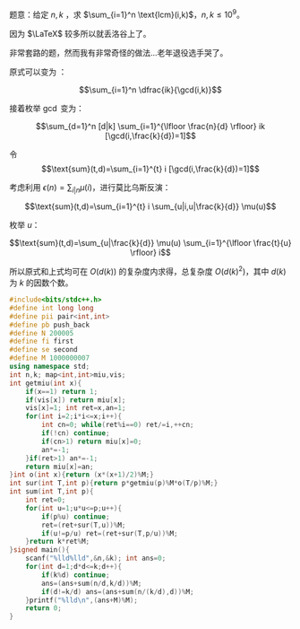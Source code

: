 题意：给定 $n,k$ ，求 $\sum_{i=1}^n \text{lcm}(i,k)$，$n,k\le 10^9$。

因为 $\LaTeX$ 较多所以就丢洛谷上了。

非常套路的题，然而我有非常奇怪的做法...老年退役选手哭了。

原式可以变为 ：
	
  $$\sum_{i=1}^n \dfrac{ik}{\gcd(i,k)}$$
   
接着枚举 $\gcd$ 变为：

  $$\sum_{d=1}^n [d|k] \sum_{i=1}^{\lfloor \frac{n}{d} \rfloor} ik [\gcd(i,\frac{k}{d})=1]$$
   
令 
  $$\text{sum}(t,d)=\sum_{i=1}^{t} i [\gcd(i,\frac{k}{d})=1]$$
    
考虑利用 $\epsilon(n) = \sum_{i|n} \mu(i)$，进行莫比乌斯反演：

  $$\text{sum}(t,d)=\sum_{i=1}^{t} i \sum_{u|i,u|\frac{k}{d}} \mu(u)$$
   
枚举 $u$：

  $$\text{sum}(t,d)=\sum_{u|\frac{k}{d}} \mu(u) \sum_{i=1}^{\lfloor \frac{t}{u} \rfloor} i$$
   
所以原式和上式均可在 $O(d(k))$ 的复杂度内求得，总复杂度 $O(d(k)^2)$，其中 $d(k)$ 为 $k$ 的因数个数。

```cpp
#include<bits/stdc++.h>
#define int long long
#define pii pair<int,int>
#define pb push_back
#define N 200005
#define fi first
#define se second
#define M 1000000007
using namespace std;
int n,k; map<int,int>miu,vis;
int getmiu(int x){
	if(x==1) return 1; 
	if(vis[x]) return miu[x]; 
	vis[x]=1; int ret=x,an=1;
	for(int i=2;i*i<=x;i++){
		int cn=0; while(ret%i==0) ret/=i,++cn;
		if(!cn) continue;
		if(cn>1) return miu[x]=0;
		an*=-1;
	}if(ret>1) an*=-1;
	return miu[x]=an;
}int o(int x){return (x*(x+1)/2)%M;}
int sur(int T,int p){return p*getmiu(p)%M*o(T/p)%M;}
int sum(int T,int p){
	int ret=0;
	for(int u=1;u*u<=p;u++){
		if(p%u) continue;
		ret=(ret+sur(T,u))%M;
		if(u!=p/u) ret=(ret+sur(T,p/u))%M;
	}return k*ret%M;
}signed main(){
	scanf("%lld%lld",&n,&k); int ans=0;
	for(int d=1;d*d<=k;d++){
		if(k%d) continue;
		ans=(ans+sum(n/d,k/d))%M;
		if(d!=k/d) ans=(ans+sum(n/(k/d),d))%M;
	}printf("%lld\n",(ans+M)%M);
	return 0;
}
```